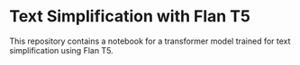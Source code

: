 # Text Simplification with Flan T5

This repository contains a notebook for a transformer model trained for text simplification using Flan T5. 
